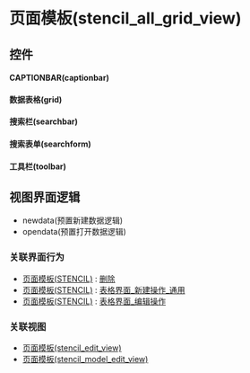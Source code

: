 # 页面模板(stencil_all_grid_view)  <!-- {docsify-ignore-all} -->



## 控件
#### CAPTIONBAR(captionbar)
#### 数据表格(grid)
#### 搜索栏(searchbar)
#### 搜索表单(searchform)
#### 工具栏(toolbar)

## 视图界面逻辑
  * newdata(预置新建数据逻辑)
  * opendata(预置打开数据逻辑)


### 关联界面行为
  * [页面模板(STENCIL)](module/Wiki/stencil) : [删除](module/Wiki/stencil#界面行为)
  * [页面模板(STENCIL)](module/Wiki/stencil) : [表格界面_新建操作_通用](module/Wiki/stencil#界面行为)
  * [页面模板(STENCIL)](module/Wiki/stencil) : [表格界面_编辑操作](module/Wiki/stencil#界面行为)

### 关联视图
  * [页面模板(stencil_edit_view)](app/view/stencil_edit_view)
  * [页面模板(stencil_model_edit_view)](app/view/stencil_model_edit_view)

<script>
 const { createApp } = Vue
  createApp({
    data() {
      return {

      }
    }
  }).use(ElementPlus).mount('#app')
</script>